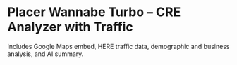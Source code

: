 # Placer Wannabe Turbo – CRE Analyzer with Traffic

Includes Google Maps embed, HERE traffic data, demographic and business analysis, and AI summary.
